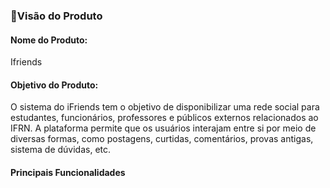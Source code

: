 ### 📌Visão do Produto
       
#### Nome do Produto: ####
Ifriends

#### Objetivo do Produto: ####
O sistema do iFriends tem o objetivo de disponibilizar uma rede social para estudantes, funcionários, professores e públicos externos relacionados ao IFRN. A plataforma permite que os usuários interajam entre si por meio de diversas formas, como postagens, curtidas, comentários, provas antigas, sistema de dúvidas, etc.

#### Principais Funcionalidades ####
